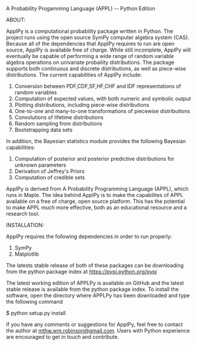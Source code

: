 A Probability Progamming Language (APPL) -- Python Edition

ABOUT:

ApplPy is a computational probability package written in Python. The project
runs using the open source SymPy computer algebra system (CAS). Because all of
the dependencies that ApplPy requires to run are open source, ApplPy is available
free of charge. While still incomplete, ApplPy will eventually be capable of
performing a wide range of random variable algebra operations on univariate
probaility distributions. The package supports both continuous and discrete 
distributions, as well as piece-wise distributions. The current capabilities of
ApplPy include:

1. Conversion between PDF,CDF,SF,HF,CHF and IDF representations of random variables
2. Computation of expected values, with both numeric and symbolic output
3. Plotting distributions, including piece-wise distributions
4. One-to-one and many-to-one transformations of piecewise distributions
5. Convolutions of lifetime distributions
6. Random sampling from distributions
7. Bootstrapping data sets

In addition, the Bayesian statistics module provides the following Bayesian
capabilities:

1. Computation of posterior and posterior predictive distributions 
for unknown parameters
2. Derivation of Jeffrey's Priors
3. Computation of credible sets

ApplPy is derived from A Probability Programming Language (APPL), which runs
in Maple. The idea behind ApplPy is to make the capabilites of APPL available
on a free of charge, open source platform. This has the potential to make APPL
much more effective, both as an educational resource and a research tool.

INSTALLATION:

ApplPy requires the following dependencies in order to run properly:

1. SymPy
2. Matplotlib

The latests stable release of both of these packages can be downloading
from the python package index at https://pypi.python.org/pypi

The latest working edition of APPLPy is available on GitHub and the latest
stable release is available from the python package index. To install the
software, open the directory where APPLPy has been downloaded and type
the following command

$ python setup.py install

If you have any comments or suggestions for ApplPy, feel free to contact the author
at mthw.wm.robinson@gmail.com. Users with Python experience are encouraged to
get in touch and contribute.
